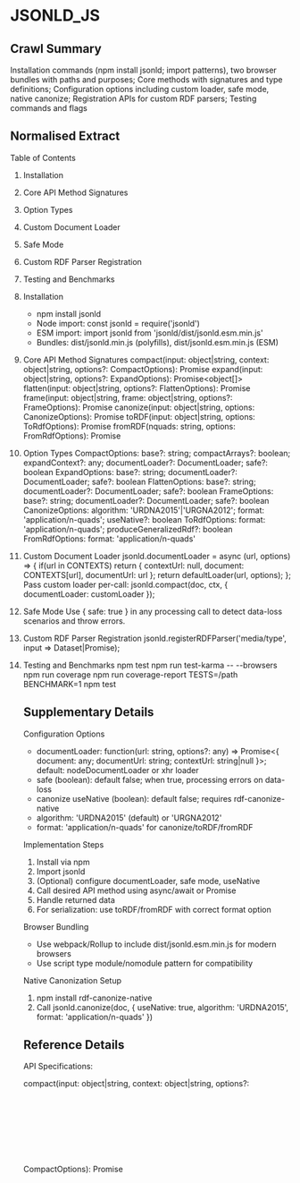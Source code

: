 # JSONLD_JS

## Crawl Summary
Installation commands (npm install jsonld; import patterns), two browser bundles with paths and purposes; Core methods with signatures and type definitions; Configuration options including custom loader, safe mode, native canonize; Registration APIs for custom RDF parsers; Testing commands and flags

## Normalised Extract
Table of Contents

1. Installation
2. Core API Method Signatures
3. Option Types
4. Custom Document Loader
5. Safe Mode
6. Custom RDF Parser Registration
7. Testing and Benchmarks

1. Installation
   - npm install jsonld
   - Node import: const jsonld = require('jsonld')
   - ESM import: import jsonld from 'jsonld/dist/jsonld.esm.min.js'
   - Bundles: dist/jsonld.min.js (polyfills), dist/jsonld.esm.min.js (ESM)

2. Core API Method Signatures
   compact(input: object|string, context: object|string, options?: CompactOptions): Promise<object>
   expand(input: object|string, options?: ExpandOptions): Promise<object[]>
   flatten(input: object|string, options?: FlattenOptions): Promise<object>
   frame(input: object|string, frame: object|string, options?: FrameOptions): Promise<object>
   canonize(input: object|string, options: CanonizeOptions): Promise<string>
   toRDF(input: object|string, options: ToRdfOptions): Promise<string>
   fromRDF(nquads: string, options: FromRdfOptions): Promise<object>

3. Option Types
   CompactOptions: base?: string; compactArrays?: boolean; expandContext?: any; documentLoader?: DocumentLoader; safe?: boolean
   ExpandOptions: base?: string; documentLoader?: DocumentLoader; safe?: boolean
   FlattenOptions: base?: string; documentLoader?: DocumentLoader; safe?: boolean
   FrameOptions: base?: string; documentLoader?: DocumentLoader; safe?: boolean
   CanonizeOptions: algorithm: 'URDNA2015'|'URGNA2012'; format: 'application/n-quads'; useNative?: boolean
   ToRdfOptions: format: 'application/n-quads'; produceGeneralizedRdf?: boolean
   FromRdfOptions: format: 'application/n-quads'

4. Custom Document Loader
   jsonld.documentLoader = async (url, options) => {
       if(url in CONTEXTS) return { contextUrl: null, document: CONTEXTS[url], documentUrl: url };
       return defaultLoader(url, options);
   };
   Pass custom loader per-call: jsonld.compact(doc, ctx, { documentLoader: customLoader });

5. Safe Mode
   Use { safe: true } in any processing call to detect data-loss scenarios and throw errors.

6. Custom RDF Parser Registration
   jsonld.registerRDFParser('media/type', input => Dataset|Promise<Dataset>);

7. Testing and Benchmarks
   npm test
   npm run test-karma -- --browsers
   npm run coverage
   npm run coverage-report
   TESTS=/path BENCHMARK=1 npm test

## Supplementary Details
Configuration Options
- documentLoader: function(url: string, options?: any) => Promise<{ document: any; documentUrl: string; contextUrl: string|null }>; default: nodeDocumentLoader or xhr loader
- safe (boolean): default false; when true, processing errors on data-loss
- canonize useNative (boolean): default false; requires rdf-canonize-native
- algorithm: 'URDNA2015' (default) or 'URGNA2012'
- format: 'application/n-quads' for canonize/toRDF/fromRDF

Implementation Steps
1. Install via npm
2. Import jsonld
3. (Optional) configure documentLoader, safe mode, useNative
4. Call desired API method using async/await or Promise
5. Handle returned data
6. For serialization: use toRDF/fromRDF with correct format option

Browser Bundling
- Use webpack/Rollup to include dist/jsonld.esm.min.js for modern browsers
- Use script type module/nomodule pattern for compatibility

Native Canonization Setup
1. npm install rdf-canonize-native
2. Call jsonld.canonize(doc, { useNative: true, algorithm: 'URDNA2015', format: 'application/n-quads' })


## Reference Details
API Specifications:

compact(input: object|string, context: object|string, options?: CompactOptions): Promise<object>
  - input: JSON-LD document or URL
  - context: JSON-LD context or URL
  - options.base: string; default undefined
  - options.compactArrays: boolean; default true
  - options.expandContext: any; default undefined
  - options.documentLoader: DocumentLoader; default jsonld.documentLoader
  - options.safe: boolean; default false
  - returns: Promise resolving to compacted JSON-LD object
  - errors: throws JsonLdError for invalid input, data loss in safe mode

expand(input: object|string, options?: ExpandOptions): Promise<object[]>
  - options.base, documentLoader, safe
  - returns expanded JSON-LD array

flatten(input: object|string, options?: FlattenOptions): Promise<object>
frame(input: object|string, frame: object|string, options?: FrameOptions): Promise<object>
canonize(input: object|string, options: CanonizeOptions): Promise<string>
  - options.algorithm: 'URDNA2015'| 'URGNA2012'; default 'URDNA2015'
  - options.format: 'application/n-quads'; default 'application/n-quads'
  - options.useNative: boolean; default false
  - returns canonical N-Quads string

toRDF(input: object|string, options: ToRdfOptions): Promise<string>
  - options.format: 'application/n-quads'; default 'application/n-quads'
  - options.produceGeneralizedRdf: boolean; default false
fromRDF(nquads: string, options: FromRdfOptions): Promise<object>
  - options.format: 'application/n-quads'; default 'application/n-quads'
  - returns JSON-LD document

registerRDFParser(contentType: string, parser: (input: string) => Dataset|Promise<Dataset>): void
  - contentType: HTTP media type
  - parser: function returning RDF dataset

documentLoaders.node(): DocumentLoader  
documentLoaders.xhr(): DocumentLoader

Best Practices:
- Pre-load common contexts via custom documentLoader to avoid network
- Use safe mode when preparing data for digital signing
- Reuse context objects for compaction to improve performance

Implementation Patterns:
```js
// custom loader
const defaultLoader = jsonld.documentLoaders.node();
jsonld.documentLoader = async (url, options) => {
  if(url.startsWith('https://schema.org/')) {
    return { documentUrl: url, document: myCache[url], contextUrl: null };
  }
  return defaultLoader(url, options);
};
// compaction
(async () => {
  const compacted = await jsonld.compact(doc, context, { safe: true });
  console.log(JSON.stringify(compacted));
})();
```

Troubleshooting Procedures:

1. Document Loader Errors
   Command: set DEBUG=jsonld npm test
   Expected: No DocumentLoaderError
2. Safe Mode Failures
   Call expand with invalid type, expect JsonLdError data loss message
3. Benchmark Regression
   RUN: BENCHMARK=1 npm test
   Compare earl.jsonld reports with previous runs via benchmarks/compare/

Configuration Options Table:
| Option               | Type      | Default                    | Effect                                 |
|----------------------|-----------|----------------------------|----------------------------------------|
| compactArrays        | boolean   | true                       | if false, always produce arrays       |
| expandContext        | any       | undefined                  | additional context for expansion       |
| safe                 | boolean   | false                      | enable data-loss detection             |
| algorithm            | string    | URDNA2015                  | canonicalization algorithm             |
| format               | string    | application/n-quads        | serialization format                   |
| useNative            | boolean   | false                      | use native canonize binding            |
| documentLoader       | function  | nodeDocumentLoader or xhr  | loader for external contexts           |


## Information Dense Extract
Installation: npm install jsonld; import via require or ESM from dist/jsonld.esm.min.js; Bundles: dist/jsonld.min.js, dist/jsonld.esm.min.js

Core API:
compact(input:object|URL,context:object|URL,options?:{base?:string;compactArrays?:boolean;expandContext?:any;documentLoader?:fn;safe?:boolean}):Promise<object>
expand(input,options?:{base?:string;documentLoader?:fn;safe?:boolean}):Promise<object[]>
flatten(input,options?):Promise<object>
frame(input,frame,options?):Promise<object>
canonize(input,options:{algorithm:'URDNA2015'|'URGNA2012';format:'application/n-quads';useNative?:boolean}):Promise<string>
toRDF(input,options:{format:'application/n-quads';produceGeneralizedRdf?:boolean}):Promise<string>
fromRDF(nquads:string,options:{format:'application/n-quads'}):Promise<object>
registerRDFParser(mediaType:string,parser:fn):void
documentLoaders.node():loader; documentLoaders.xhr():loader

Config: documentLoader(fn), safe:boolean=false, useNative:boolean=false, algorithm='URDNA2015', format='application/n-quads'

Patterns: pre-load contexts in custom loader; use safe mode for signing; reuse context for performance.

Testing: npm test; npm run test-karma; npm run coverage; BENCHMARK=1 npm test

Troubleshoot: DEBUG=jsonld for loader issues; safe mode errors throw JsonLdError; compare EARL JSON-LD reports via benchmarks/compare/

## Sanitised Extract
Table of Contents

1. Installation
2. Core API Method Signatures
3. Option Types
4. Custom Document Loader
5. Safe Mode
6. Custom RDF Parser Registration
7. Testing and Benchmarks

1. Installation
   - npm install jsonld
   - Node import: const jsonld = require('jsonld')
   - ESM import: import jsonld from 'jsonld/dist/jsonld.esm.min.js'
   - Bundles: dist/jsonld.min.js (polyfills), dist/jsonld.esm.min.js (ESM)

2. Core API Method Signatures
   compact(input: object|string, context: object|string, options?: CompactOptions): Promise<object>
   expand(input: object|string, options?: ExpandOptions): Promise<object[]>
   flatten(input: object|string, options?: FlattenOptions): Promise<object>
   frame(input: object|string, frame: object|string, options?: FrameOptions): Promise<object>
   canonize(input: object|string, options: CanonizeOptions): Promise<string>
   toRDF(input: object|string, options: ToRdfOptions): Promise<string>
   fromRDF(nquads: string, options: FromRdfOptions): Promise<object>

3. Option Types
   CompactOptions: base?: string; compactArrays?: boolean; expandContext?: any; documentLoader?: DocumentLoader; safe?: boolean
   ExpandOptions: base?: string; documentLoader?: DocumentLoader; safe?: boolean
   FlattenOptions: base?: string; documentLoader?: DocumentLoader; safe?: boolean
   FrameOptions: base?: string; documentLoader?: DocumentLoader; safe?: boolean
   CanonizeOptions: algorithm: 'URDNA2015'|'URGNA2012'; format: 'application/n-quads'; useNative?: boolean
   ToRdfOptions: format: 'application/n-quads'; produceGeneralizedRdf?: boolean
   FromRdfOptions: format: 'application/n-quads'

4. Custom Document Loader
   jsonld.documentLoader = async (url, options) => {
       if(url in CONTEXTS) return { contextUrl: null, document: CONTEXTS[url], documentUrl: url };
       return defaultLoader(url, options);
   };
   Pass custom loader per-call: jsonld.compact(doc, ctx, { documentLoader: customLoader });

5. Safe Mode
   Use { safe: true } in any processing call to detect data-loss scenarios and throw errors.

6. Custom RDF Parser Registration
   jsonld.registerRDFParser('media/type', input => Dataset|Promise<Dataset>);

7. Testing and Benchmarks
   npm test
   npm run test-karma -- --browsers
   npm run coverage
   npm run coverage-report
   TESTS=/path BENCHMARK=1 npm test

## Original Source
JSON-LD 1.1 Specification and jsonld.js Implementation
https://github.com/digitalbazaar/jsonld.js#readme

## Digest of JSONLD_JS

# Installation

**Node.js**

```bash
npm install jsonld
``` 

```js
const jsonld = require('jsonld');
``` 

**Browser (ESM)**

```bash
npm install jsonld
```  
<script type="module">
  import jsonld from 'jsonld/dist/jsonld.esm.min.js';
</script>

**Browser Bundles**

- `./dist/jsonld.min.js` wide compatibility, includes polyfills.  
- `./dist/jsonld.esm.min.js` ES Module, fewer polyfills.

Load via `<script src=".../jsonld.min.js"></script>` or via bundler (webpack, Rollup).

# Core API Methods and Signatures

```ts
compact(input: object|string, context: object|string, options?: CompactOptions): Promise<object>
expand(input: object|string, options?: ExpandOptions): Promise<object[]>
flatten(input: object|string, options?: FlattenOptions): Promise<object>
frame(input: object|string, frame: object|string, options?: FrameOptions): Promise<object>
canonize(input: object|string, options: CanonizeOptions): Promise<string>
toRDF(input: object|string, options: ToRdfOptions): Promise<string>
fromRDF(nquads: string, options: FromRdfOptions): Promise<object>
registerRDFParser(contentType: string, parser: (input: string) => Dataset|Promise<Dataset>): void
documentLoaders: { node(): DocumentLoader; xhr(): DocumentLoader }
``` 

Types:

- **CompactOptions**: { base?: string; compactArrays?: boolean; expandContext?: any; documentLoader?: DocumentLoader; safe?: boolean }
- **CanonizeOptions**: { algorithm: 'URDNA2015'|'URGNA2012'; format: 'application/n-quads'; useNative?: boolean }
- **ToRdfOptions**: { format: 'application/n-quads' }
- **FromRdfOptions**: { format: 'application/n-quads' }

# Configuration Details

- **Custom Loader**: Override `jsonld.documentLoader` or pass `documentLoader` per call. Signature: `(url: string, options?): Promise<{ documentUrl: string; document: any; contextUrl: string|null }>`

- **Safe Mode**: Enables data loss detection. Use `{ safe: true }` in `expand`, `compact`, `frame`, `flatten`.

- **Native Canonize**: Install `rdf-canonize-native` and set `useNative: true` in `canonize` options.

# Custom RDF Parser Registration

```js
jsonld.registerRDFParser('application/trig', input => {
  // synchronous parse to Dataset
  return myDataset;
});
jsonld.registerRDFParser('text/turtle', async input => {
  return await parseTurtle(input);
});
```

# Testing and Benchmarks

```bash
# Run Node.js tests
npm test
# Run browser tests via Karma
npm run test-karma -- --browsers Firefox,Chrome
# Generate coverage
npm run coverage
npm run coverage-report
# Fetch test suites
npm run fetch-test-suites
# Run benchmarks
TESTS=/path/benchmarks.jsonld BENCHMARK=1 npm test
```

## Attribution
- Source: JSON-LD 1.1 Specification and jsonld.js Implementation
- URL: https://github.com/digitalbazaar/jsonld.js#readme
- License: Mixed (W3C Document License 1.0 & MIT)
- Crawl Date: 2025-04-26T07:48:07.937Z
- Data Size: 719861 bytes
- Links Found: 5492

## Retrieved
2025-04-26
